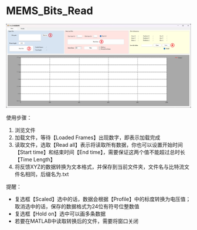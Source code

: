 # MEMS_Bits_Read

![avatar](image-20231107210711462.png)

使用步骤：

1. 浏览文件
2. 加载文件，等待【Loaded Frames】出现数字，即表示加载完成
3. 读取文件，选取【Read all】表示将读取所有数据，你也可以设置开始时间【Start time】和结束时间【End time】，需要保证这两个值不能超过总时长【Time Length】
4. 将反馈XYZ的数据转换为文本格式，并保存到当前文件夹，文件名与比特流文件名相同，后缀名为.txt

提醒：
- 复选框【Scaled】选中的话，数据会根据【Profile】中的标度转换为电压值；取消选中的话，保存的数据格式为24位有符号位整数值
- 复选框【Hold on】选中可以画多条数据
- 若要在MATLAB中读取转换后的文件，需要将窗口关闭
